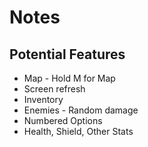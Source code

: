 # Notes

## Potential Features

- Map - Hold M for Map
- Screen refresh
- Inventory
- Enemies - Random damage
- Numbered Options
- Health, Shield, Other Stats